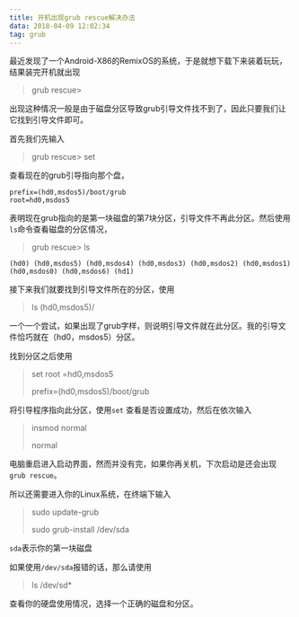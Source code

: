 ```yaml
---
title: 开机出现grub rescue解决办法
data: 2018-04-09 12:02:34
tag: grub
---
```


​	最近发现了一个Android-X86的RemixOS的系统，于是就想下载下来装着玩玩，结果装完开机就出现

> grub rescue>

出现这种情况一般是由于磁盘分区导致grub引导文件找不到了，因此只要我们让它找到引导文件即可。

首先我们先输入

> grub rescue> set

查看现在的grub引导指向那个盘，

```photo-1
prefix=(hd0,msdos5)/boot/grub
root=hd0,msdos5
```

表明现在grub指向的是第一块磁盘的第7块分区，引导文件不再此分区。然后使用`ls`命令查看磁盘的分区情况，

> grub rescue> ls

```photo-2
(hd0) (hd0,msdos5) (hd0,msdos4) (hd0,msdos3) (hd0,msdos2) (hd0,msdos1) (hd0,msdos0) (hd0,msdos6) (hd1)
```

接下来我们就要找到引导文件所在的分区，使用

> ls (hd0,msdos5)/

一个一个尝试，如果出现了grub字样，则说明引导文件就在此分区。我的引导文件恰巧就在（hd0，msdos5）分区。

找到分区之后使用

> set root =hd0,msdos5
>
> prefix=(hd0,msdos5)/boot/grub

将引导程序指向此分区，使用`set` 查看是否设置成功，然后在依次输入

> insmod normal
>
> normal

电脑重启进入启动界面，然而并没有完，如果你再关机，下次启动是还会出现`grub rescue`。

所以还需要进入你的Linux系统，在终端下输入

> sudo update-grub
>
> sudo grub-install /dev/sda

`sda`表示你的第一块磁盘

如果使用`/dev/sda`报错的话，那么请使用

> ls /dev/sd*

查看你的硬盘使用情况，选择一个正确的磁盘和分区。